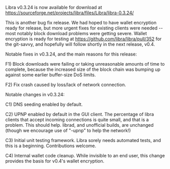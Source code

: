 Libra v0.3.24 is now available for download at
https://sourceforge.net/projects/libra/files/Libra/libra-0.3.24/

This is another bug fix release.  We had hoped to have wallet encryption ready for release, but more urgent fixes for existing clients were needed -- most notably block download problems were getting severe.  Wallet encryption is ready for testing at https://github.com/libra/libra/pull/352 for the git-savvy, and hopefully will follow shortly in the next release, v0.4.

Notable fixes in v0.3.24, and the main reasons for this release:

F1) Block downloads were failing or taking unreasonable amounts of time to complete, because the increased size of the block chain was bumping up against some earlier buffer-size DoS limits.

F2) Fix crash caused by loss/lack of network connection.

Notable changes in v0.3.24:

C1) DNS seeding enabled by default.

C2) UPNP enabled by default in the GUI client.  The percentage of libra clients that accept incoming connections is quite small, and that is a problem.  This should help.  librad, and unofficial builds, are unchanged (though we encourage use of "-upnp" to help the network!)

C3) Initial unit testing framework.  Libra sorely needs automated tests, and this is a beginning.  Contributions welcome.

C4) Internal wallet code cleanup.  While invisible to an end user, this change provides the basis for v0.4's wallet encryption.
